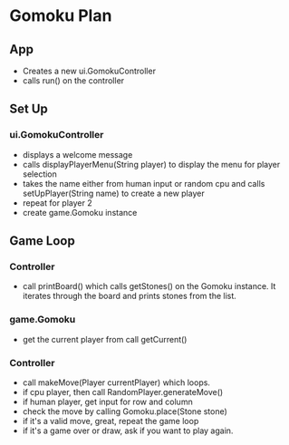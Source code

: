 # Gomoku Plan

## App
* Creates a new ui.GomokuController
* calls run() on the controller

## Set Up
### ui.GomokuController
* displays a welcome message
* calls displayPlayerMenu(String player) to display the menu for player selection
* takes the name either from human input or random cpu and calls setUpPlayer(String name) to create a new player
* repeat for player 2
* create game.Gomoku instance

## Game Loop

### Controller
* call printBoard() which calls getStones() on the Gomoku instance. It iterates through the board and prints stones from the list.
### game.Gomoku
* get the current player from call getCurrent()
### Controller
* call makeMove(Player currentPlayer) which loops.
* if cpu player, then call RandomPlayer.generateMove()
* if human player, get input for row and column
* check the move by calling Gomoku.place(Stone stone)
* if it's a valid move, great, repeat the game loop
* if it's a game over or draw, ask if you want to play again.
